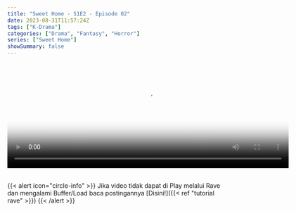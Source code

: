 ```yaml
---
title: "Sweet Home - S1E2 - Episode 02"
date: 2023-08-31T11:57:24Z
tags: ["K-Drama"]
categories: ["Drama", "Fantasy", "Horror"]
series: ["Sweet Home"]
showSummary: false
---
```


<video id="video-2" 
class="art-preview lazy video-js vjs-default-skin vjs-big-play-centered" 
controls preload="auto" 
width="640" 
height="240" 
poster="https://www.themoviedb.org/t/p/original/ufomKMiiLD9M2gTdTbKZvCAauph.jpg" 
data-setup='{ "example_option": true, "width": "auto", "height": "auto", "techOrder": ["html5","flash"] }' 
onseeked="true"><source src="https://kp3d-my.sharepoint.com/personal/ryoo_kp3d_onmicrosoft_com/_layouts/15/download.aspx?share=EVPn-22JzjlPhx3zh6mlHk4BmMP6z2z_5-kAy7hJ0duBDQ" type="video/mp4">
  
</video>
<br>
{{< alert icon="circle-info" >}}
Jika video tidak dapat di Play melalui Rave dan mengalami Buffer/Load baca postingannya [Disini!]({{< ref "tutorial rave" >}})
{{< /alert >}}

